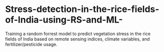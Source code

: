 # Stress-detection-in-the-rice-fields-of-India-using-RS-and-ML-
Training a random forrest model to predict vegetation stress in the rice fields of India based on remote sensing indices, climate variables, and fertilizer/pesticide usage.
